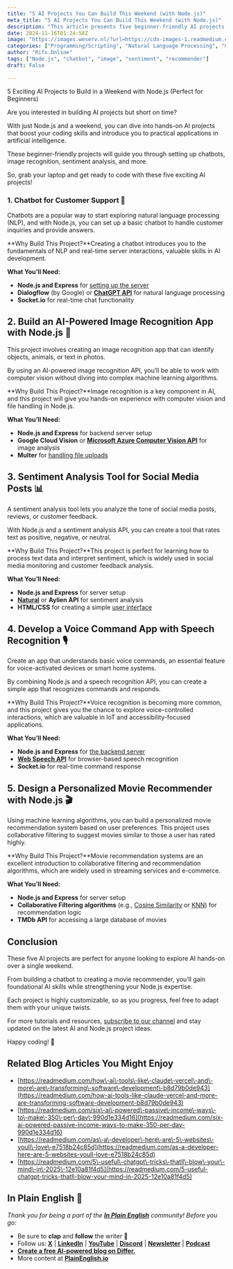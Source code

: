 ```yaml
---
title: "5 AI Projects You Can Build This Weekend (with Node.js)"
meta_title: "5 AI Projects You Can Build This Weekend (with Node.js)"
description: "This article presents five beginner-friendly AI projects that can be completed over a weekend using Node.js. The projects include creating a customer support chatbot, an AI-powered image recognition app, a sentiment analysis tool for social media, a voice command application, and a personalized movie recommender. Each project highlights essential skills in natural language processing, computer vision, sentiment analysis, and recommendation algorithms, providing hands-on experience in artificial intelligence development."
date: 2024-11-16T01:24:58Z
image: "https://images.weserv.nl/?url=https://cdn-images-1.readmedium.com/v2/resize:fit:800/0*x9ezYQZawlG0DRV6"
categories: ["Programming/Scripting", "Natural Language Processing", "Computer Vision"]
author: "Rifx.Online"
tags: ["Node.js", "chatbot", "image", "sentiment", "recommender"]
draft: False

---
```


5 Exciting AI Projects to Build in a Weekend with Node.js (Perfect for Beginners)



Are you interested in building AI projects but short on time?

With just Node.js and a weekend, you can dive into hands\-on AI projects that boost your coding skills and introduce you to practical applications in artificial intelligence.

These beginner\-friendly projects will guide you through setting up chatbots, image recognition, sentiment analysis, and more.

So, grab your laptop and get ready to code with these five exciting AI projects!


### 1\. Chatbot for Customer Support 🤖

Chatbots are a popular way to start exploring natural language processing (NLP), and with Node.js, you can set up a basic chatbot to handle customer inquiries and provide answers.

**Why Build This Project?**Creating a chatbot introduces you to the fundamentals of NLP and real\-time server interactions, valuable skills in AI development.

**What You’ll Need:**

* **Node.js and Express** for [setting up the server](https://expressjs.com/)
* **Dialogflow** (by Google) or [**ChatGPT API**](https://platform.openai.com/docs/api-reference/introduction) for natural language processing
* **Socket.io** for real\-time chat functionality


## 2\. Build an AI\-Powered Image Recognition App with Node.js 📸

This project involves creating an image recognition app that can identify objects, animals, or text in photos.

By using an AI\-powered image recognition API, you’ll be able to work with computer vision without diving into complex machine learning algorithms.

**Why Build This Project?**Image recognition is a key component in AI, and this project will give you hands\-on experience with computer vision and file handling in Node.js.

**What You’ll Need:**

* **Node.js and Express** for backend server setup
* **Google Cloud Vision** or [**Microsoft Azure Computer Vision API**](https://azure.microsoft.com/en-us/services/cognitive-services/computer-vision/) for image analysis
* **Multer** for [handling file uploads](https://www.npmjs.com/package/multer)


## 3\. Sentiment Analysis Tool for Social Media Posts 📊

A sentiment analysis tool lets you analyze the tone of social media posts, reviews, or customer feedback.

With Node.js and a sentiment analysis API, you can create a tool that rates text as positive, negative, or neutral.

**Why Build This Project?**This project is perfect for learning how to process text data and interpret sentiment, which is widely used in social media monitoring and customer feedback analysis.

**What You’ll Need:**

* **Node.js and Express** for server setup
* [**Natural**](https://github.com/NaturalNode/natural) or **Aylien API** for sentiment analysis
* **HTML/CSS** for creating a simple [user interface](https://developer.mozilla.org/en-US/docs/Learn/HTML)


## 4\. Develop a Voice Command App with Speech Recognition 🎙️

Create an app that understands basic voice commands, an essential feature for voice\-activated devices or smart home systems.

By combining Node.js and a speech recognition API, you can create a simple app that recognizes commands and responds.

**Why Build This Project?**Voice recognition is becoming more common, and this project gives you the chance to explore voice\-controlled interactions, which are valuable in IoT and accessibility\-focused applications.

**What You’ll Need:**

* **Node.js and Express** for [the backend server](https://expressjs.com/)
* [**Web Speech API**](https://developer.mozilla.org/en-US/docs/Web/API/Web_Speech_API) for browser\-based speech recognition
* **Socket.io** for real\-time command response


## 5\. Design a Personalized Movie Recommender with Node.js 🎬

Using machine learning algorithms, you can build a personalized movie recommendation system based on user preferences. This project uses collaborative filtering to suggest movies similar to those a user has rated highly.

**Why Build This Project?**Movie recommendation systems are an excellent introduction to collaborative filtering and recommendation algorithms, which are widely used in streaming services and e\-commerce.

**What You’ll Need:**

* **Node.js and Express** for server setup
* **Collaborative Filtering algorithms** (e.g., [Cosine Similarity](https://en.wikipedia.org/wiki/Cosine_similarity) or [KNN](https://en.wikipedia.org/wiki/K-nearest_neighbors_algorithm)) for recommendation logic
* **TMDb API** for accessing a large database of movies


## Conclusion

These five AI projects are perfect for anyone looking to explore AI hands\-on over a single weekend.

From building a chatbot to creating a movie recommender, you’ll gain foundational AI skills while strengthening your Node.js expertise.

Each project is highly customizable, so as you progress, feel free to adapt them with your unique twists.

For more tutorials and resources, [subscribe to our channel](https://www.youtube.com/@codemarketi) and stay updated on the latest AI and Node.js project ideas.

Happy coding! 🚀


## Related Blog Articles You Might Enjoy

* [https://readmedium.com/how\-ai\-tools\-like\-claude\-vercel\-and\-more\-are\-transforming\-software\-development\-b8d79b0de943](https://readmedium.com/how-ai-tools-like-claude-vercel-and-more-are-transforming-software-development-b8d79b0de943)
* [https://readmedium.com/six\-ai\-powered\-passive\-income\-ways\-to\-make\-350\-per\-day\-990d1e334d16](https://readmedium.com/six-ai-powered-passive-income-ways-to-make-350-per-day-990d1e334d16)
* [https://readmedium.com/as\-a\-developer\-here\-are\-5\-websites\-youll\-love\-e7518b24c85d](https://readmedium.com/as-a-developer-here-are-5-websites-youll-love-e7518b24c85d)
* [https://readmedium.com/5\-useful\-chatgpt\-tricks\-thatll\-blow\-your\-mind\-in\-2025\-12e10a81f4d5](https://readmedium.com/5-useful-chatgpt-tricks-thatll-blow-your-mind-in-2025-12e10a81f4d5)


## In Plain English 🚀

*Thank you for being a part of the [**In Plain English**](https://plainenglish.io/) community! Before you go:*

* Be sure to **clap** and **follow** the writer ️👏**️️**
* Follow us: [**X**](https://x.com/inPlainEngHQ) \| [**LinkedIn**](https://www.linkedin.com/company/inplainenglish/) \| [**YouTube**](https://www.youtube.com/channel/UCtipWUghju290NWcn8jhyAw) \| [**Discord**](https://discord.gg/in-plain-english-709094664682340443) \| [**Newsletter**](https://newsletter.plainenglish.io/) \| [**Podcast**](https://open.spotify.com/show/7qxylRWKhvZwMz2WuEoua0)
* [**Create a free AI\-powered blog on Differ.**](https://differ.blog/)
* More content at [**PlainEnglish.io**](https://plainenglish.io/)

